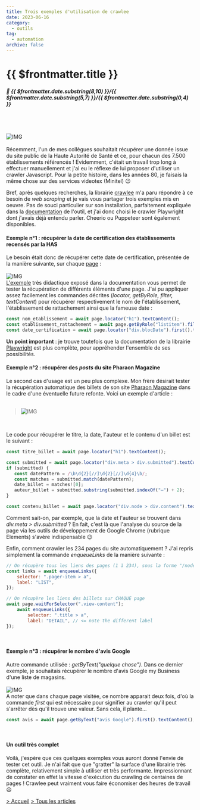 ```yaml
---
title: Trois exemples d'utilisation de crawlee
date: 2023-06-16
category:
  - outils
tag:
  - automation
archive: false
---
```

# {{ $frontmatter.title }}
##### :calendar: {{ $frontmatter.date.substring(8,10) }}/{{ $frontmatter.date.substring(5,7) }}/{{ $frontmatter.date.substring(0,4) }}<br><br>

<br>


![IMG](/assets/img/crawlee-logo.webp "logo crawlee")
<br><br>
Récemment, l'un de mes collègues souhaitait récupérer une donnée issue du site public de la Haute Autorité de Santé et ce, pour chacun des 7.500 établissements référencés ! Evidemment, c'était un travail trop long à effectuer manuellement et j'ai eu le réflexe de lui proposer d'utiliser un crawler Javascript. Pour la petite histoire, dans les années 80, je faisais la même chose sur des services videotex (Minitel) :wink:

Bref, après quelques recherches, la librairie [crawlee] m'a paru répondre à ce besoin de *web scraping* et je vais vous partager trois exemples mis en oeuvre. Pas de souci particulier sur son installation, parfaitement expliquée dans la [documentation] de l'outil, et j'ai donc choisi le crawler Playwright dont j'avais déjà entendu parler. Cheerio ou Puppeteer sont également disponibles.

#### Exemple n°1 : récupérer la date de certification des établissements recensés par la HAS
Le besoin était donc de récupérer cette date de certification, présentée de la manière suivante, sur chaque [page] :
<br><br>
![IMG](/assets/img/HAS.webp "Emplacement de la date de certification à récupérer")
<br>
[L'exemple] très didactique exposé dans la documentation vous permet de tester la récupération de différents éléments d'une page. J'ai pu appliquer assez facilement les commandes décrites (*locator, getByRole, filter, textContent*) pour récupérer respectivement le nom de l'établissement, l'établissement de rattachement ainsi que la fameuse date :

```js
const nom_etablissement = await page.locator("h1").textContent();
const etablissement_rattachement = await page.getByRole("listitem").filter({ hasText: "Établissement de rattachement :" }).innerText();
const date_certification = await page.locator("div.blocDate").first().textContent();
```
**Un point important** : je trouve toutefois que la documentation de la librairie [Playwright] est plus complète, pour appréhender l'ensemble de ses possibilités.


#### Exemple n°2 : récupérer des *posts* du site Pharaon Magazine
Le second cas d'usage est un peu plus complexe. Mon frère désirait tester la récupération automatique des billets de son site [Pharaon Magazine] dans le cadre d'une éventuelle future refonte. Voici un exemple d'article :
<br><br>
>![IMG](/assets/img/Billet_pharaon.webp "Exemple de billet tiré du site Pharaon Magazine")
<br>

Le code pour récupérer le titre, la date, l'auteur et le contenu d'un billet est le suivant :
```js
const titre_billet = await page.locator("h1").textContent();

const submitted = await page.locator("div.meta > div.submitted").textContent();
if (submitted) {
   const datePattern = /\b\d{2}[//]\d{2}[//]\d{4}\b/;
   const matches = submitted.match(datePattern);
   date_billet = matches![0];
   auteur_billet = submitted.substring(submitted.indexOf("—") + 2);
}

const contenu_billet = await page.locator("div.node > div.content").textContent();
```
Comment sait-on, par exemple, que la date et l'auteur se trouvent dans *div.meta > div.submitted* ? En fait, c'est là que l'analyse du source de la page via les outils de développement de Google Chrome (rubrique Elements) s'avère indispensable :wink:

Enfin, comment crawler les 234 pages du site automatiquement ? J'ai repris simplement la commande *enqueueLinks* de la manière suivante :
```js
// On récupère tous les liens des pages (1 à 234), sous la forme "/node?page=x"
const links = await enqueueLinks({
    selector: ".pager-item > a",
    label: "LIST",
});

// On récupère les liens des billets sur CHAQUE page
await page.waitForSelector(".view-content");
    await enqueueLinks({
        selector: ".title > a",
        label: "DETAIL", // <= note the different label
});
```
<br>

#### Exemple n°3 : récupérer le nombre d'avis Google
Autre commande utilisée : *getByText("quelque chose")*. Dans ce dernier exemple, je souhaitais récupérer le nombre d'avis Google my Business d'une liste de magasins. 
<br><br>
![IMG](/assets/img/avis_google.webp "Exemple d'un nombre d'avis Google sur une pharmacie")
<br>
A noter que dans chaque page visitée, ce nombre apparait deux fois, d'où la commande *first* qui est nécessaire pour signifier au crawler qu'il peut s'arrêter dès qu'il trouve une valeur. Sans cela, il plante...

```js
const avis = await page.getByText("avis Google").first().textContent();
```
<br>

#### Un outil très complet
Voilà, j'espère que ces quelques exemples vous auront donné l'envie de tester cet outil. Je n'ai fait que que "gratter" la surface d'une librairie très complète, relativement simple à utiliser et très performante. Impressionnant de constater en effet la vitesse d'exécution du crawling de centaines de pages ! Crawlee peut vraiment vous faire économiser des heures de travail :smiley:



[> Accueil](/) [> Tous les articles](/articles)

[crawlee]: https://crawlee.dev/
[documentation]: https://crawlee.dev/docs/quick-start
[page]: https://www.has-sante.fr/jcms/1_FicheEtablissement/fr/
[L'exemple]: https://crawlee.dev/docs/introduction/real-world-project
[Playwright]: https://playwright.dev/docs/api/class-playwright
[Pharaon Magazine]: https://www.pharaon-magazine.fr/
